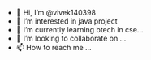 - 👋 Hi, I’m @vivek140398
- 👀 I’m interested in java project
- 🌱 I’m currently learning btech in cse...
- 💞️ I’m looking to collaborate on ...
- 📫 How to reach me ...

<!---
vivek140398/vivek140398 is a ✨ special ✨ repository because its `README.md` (this file) appears on your GitHub profile.
You can click the Preview link to take a look at your changes.
--->
